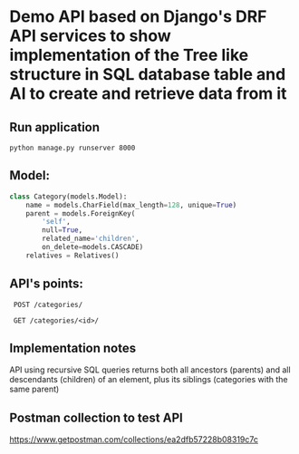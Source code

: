 # Demo API based on Django's DRF API services to show implementation of the Tree like structure in SQL database table and AI to create and retrieve data from it
## Run application
```text
python manage.py runserver 8000
```
## Model:
```python
class Category(models.Model):
    name = models.CharField(max_length=128, unique=True)
    parent = models.ForeignKey(
        'self',
        null=True,
        related_name='children',
        on_delete=models.CASCADE)
    relatives = Relatives()
```
## API's points:
```text
​ POST /categories/
```
```text
 GET /categories/<id>/​
```

##  Implementation notes
API using recursive SQL queries returns both all ancestors (parents) and all descendants (children) of an element, plus its siblings (categories with the same parent)

## Postman collection to test API
https://www.getpostman.com/collections/ea2dfb57228b08319c7c